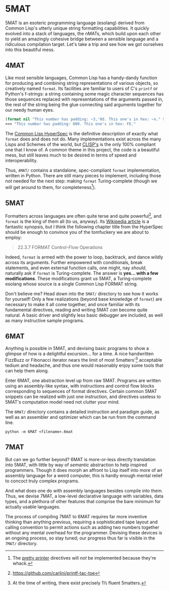 # 5MAT

5MAT is an esoteric programming language (esolang) derived from Common Lisp's utterly unique string formatting capabilities. It quickly evolved into a stack of languages, the nMATs, which build upon each other to yield an amazingly cohesive bridge between a sensible language and a ridiculous compilation target. Let's take a trip and see how we got ourselves into this beautiful mess.

## 4MAT

Like most sensible languages, Common Lisp has a handy-dandy function for producing and combining string representations of various objects, so creatively named `format`. Its facilities are familiar to users of C's `printf` or Python's f-strings: a string containing some magic character sequences has those sequences replaced with representations of the arguments passed in, the rest of the string being the glue connecting said arguments together for our needy human eyes.

```lisp
(format nil "This number has padding: ~3,'0d. This one's in hex: ~x." 9 254)
>>> "This number has padding: 009. This one's in hex: FE."
```

The [Common Lisp HyperSpec](https://www.lispworks.com/documentation/HyperSpec/Body/22_c.htm) is the definitive description of exactly what `format` does and does not do. Many implementations exist across the many Lisps and Schemes of the world, but [CLISP's](https://gitlab.com/gnu-clisp/clisp/-/blob/master/src/format.lisp?ref_type=heads) is the only 100% compliant one that I know of. A common theme in this project, the code is a beautiful mess, but still leaves much to be desired in terms of speed and interoperability.

Thus, `4MAT/` contains a standalone, spec-compliant `format` implementation, written in Python. There are still many pieces to implement, including those not needed for the next step: making `format` Turing-complete (though we will get around to them, for completeness[^1]).

[^1]: The [pretty printer](https://www.lispworks.com/documentation/HyperSpec/Body/22_ce.htm) directives will *not* be implemented because they're whack.

## 5MAT

Formatters across languages are often quite terse and quite powerful[^2], and `format` is the king of them all (to us, anyway). Its [Wikipedia article](https://en.wikipedia.org/wiki/Format_(Common_Lisp)?useskin=vector) is a fantastic synopsis, but I think the following chapter title from the HyperSpec should be enough to convince you of the tomfuckery we are about to employ:

> 22.3.7 FORMAT Control-Flow Operations

Indeed, `format` is armed with the power to loop, backtrack, and dance wildly across its arguments. Further empowered with conditionals, break statements, and even external function calls, one might, nay *should*, naturally ask if `format` is Turing-complete. The answer is **yes... with a few modifications**. These modifications grant us 5MAT, a Turing-complete esolang whose source is a single Common Lisp FORMAT string.

[^2]: https://github.com/carlini/printf-tac-toe

Don't believe me? Head down into the `5MAT/` directory to see how it works for yourself! Only a few realizations (beyond base knowledge of `format`) are necessary to make it all come together, and once familiar with its fundamental directives, reading and writing 5MAT *can* become quite natural. A basic driver and slightly less basic debugger are included, as well as many instructive sample programs.


## 6MAT

Anything is possible in 5MAT, and devising basic programs to show a glimpse of how is a delightful excursion... for a time. A nice handwritten FizzBuzz or Fibonacci iterator nears the limit of most 5matters'[^3] acceptable tedium and headache, and thus one would reasonably enjoy some tools that can help them along.

[^3]: At the time of writing, there exist precisely 1½ fluent 5matters.

Enter 6MAT, one abstraction level up from raw 5MAT. Programs are written using an assembly-like syntax, with instructions and control flow blocks corresponding to sequences of format directives. Certain common 5MAT snippets can be realized with just one instruction, and directives useless to 5MAT's computation model need not clutter your mind.

The `6MAT/` directory contains a detailed instruction and paradigm guide, as well as an assembler and optimizer which can be run from the command line.
```
python -m 6MAT <filename>.6mat
```


## 7MAT

But can we go further beyond? 6MAT is more-or-less directly translation into 5MAT, with little by way of *semantic* abstraction to help inspired programmers. Though it does morph an affront to Lisp itself into more of an assembly language for a weird computer, this is hardly enough mental relief to concoct truly complex programs.

And what does one do with assembly languages besides compile into them. Thus, we devise 7MAT, a low-level declarative language with variables, data types, and a plethora of other features that comprise the bare minimum for actually usable languages.

The process of compiling 7MAT to 6MAT requires far more inventive thinking than anything previous, requiring a sophisticated tape layout and calling convention to permit actions such as adding two numbers together without any mental overhead for the programmer. Devising these devices is an ongoing process, so stay tuned; our progress thus far is visible in the `7MAT/` directory.
